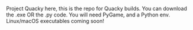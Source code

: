 Project Quacky here, this is the repo for Quacky builds. You can download the .exe OR the .py code. You will need PyGame, and a Python env. Linux/macOS executables coming soon!
